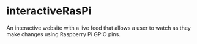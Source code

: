 # interactiveRasPi
An interactive website with a live feed that allows a user to watch as they make changes using Raspberry Pi GPIO pins.
